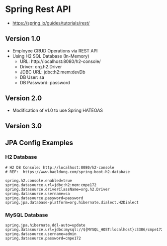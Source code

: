 # Spring Rest API

* https://spring.io/guides/tutorials/rest/

## Version 1.0

* Employee CRUD Operations via REST API
* Using H2 SQL Database (In-Memory)
	* URL:  http://localhost:8080/h2-console/
	* Driver: org.h2.Driver
	* JDBC URL:  jdbc:h2:mem:devDb
	* DB User: sa
	* DB Password: password 


## Version 2.0

* Modification of v1.0 to use Spring HATEOAS


## Version 3.0



## JPA Config Examples

### H2 Database

```
# H2 DB Console: http://localhost:8080/h2-console
# REF:  https://www.baeldung.com/spring-boot-h2-database 

spring.h2.console.enabled=true
spring.datasource.url=jdbc:h2:mem:cmpe172
spring.datasource.driverClassName=org.h2.Driver
spring.datasource.username=sa
spring.datasource.password=password
spring.jpa.database-platform=org.hibernate.dialect.H2Dialect
```

### MySQL Database

```
spring.jpa.hibernate.ddl-auto=update
spring.datasource.url=jdbc:mysql://${MYSQL_HOST:localhost}:3306/cmpe172
spring.datasource.username=admin
spring.datasource.password=cmpe172
```

